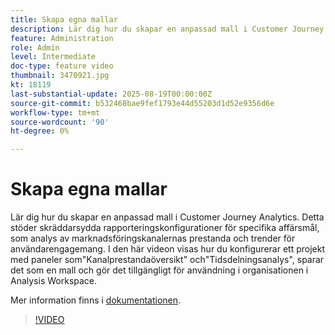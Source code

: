 ```yaml
---
title: Skapa egna mallar
description: Lär dig hur du skapar en anpassad mall i Customer Journey Analytics.
feature: Administration
role: Admin
level: Intermediate
doc-type: feature video
thumbnail: 3470921.jpg
kt: 18119
last-substantial-update: 2025-08-19T00:00:00Z
source-git-commit: b532468bae9fef1793e44d55203d1d52e9356d6e
workflow-type: tm+mt
source-wordcount: '90'
ht-degree: 0%

---
```


# Skapa egna mallar

Lär dig hur du skapar en anpassad mall i Customer Journey Analytics. Detta stöder skräddarsydda rapporteringskonfigurationer för specifika affärsmål, som analys av marknadsföringskanalernas prestanda och trender för användarengagemang. I den här videon visas hur du konfigurerar ett projekt med paneler som&quot;Kanalprestandaöversikt&quot; och&quot;Tidsdelningsanalys&quot;, sparar det som en mall och gör det tillgängligt för användning i organisationen i Analysis Workspace.

Mer information finns i [dokumentationen](https://experienceleague.adobe.com/sv/docs/analytics-platform/using/cja-workspace/templates/create-templates).

>[!VIDEO](https://video.tv.adobe.com/v/3470926/?learn=on&captions=swe)

